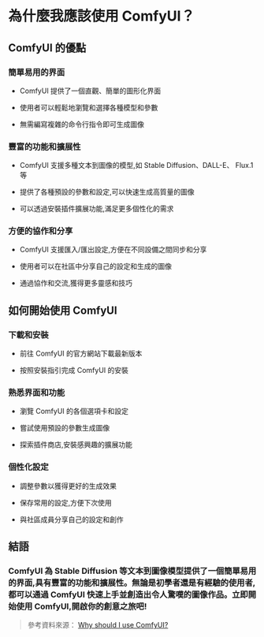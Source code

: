 # 為什麼我應該使用 ComfyUI？

## ComfyUI 的優點

### 簡單易用的界面

- ComfyUI 提供了一個直觀、簡單的圖形化界面

- 使用者可以輕鬆地瀏覽和選擇各種模型和參數

- 無需編寫複雜的命令行指令即可生成圖像

### 豐富的功能和擴展性

- ComfyUI 支援多種文本到圖像的模型,如 Stable Diffusion、DALL-E、 Flux.1 等

- 提供了各種預設的參數和設定,可以快速生成高質量的圖像

- 可以透過安裝插件擴展功能,滿足更多個性化的需求

### 方便的協作和分享

- ComfyUI 支援匯入/匯出設定,方便在不同設備之間同步和分享

- 使用者可以在社區中分享自己的設定和生成的圖像

- 通過協作和交流,獲得更多靈感和技巧

## 如何開始使用 ComfyUI

### 下載和安裝

- 前往 ComfyUI 的官方網站下載最新版本

- 按照安裝指引完成 ComfyUI 的安裝

### 熟悉界面和功能

- 瀏覽 ComfyUI 的各個選項卡和設定

- 嘗試使用預設的參數生成圖像

- 探索插件商店,安裝感興趣的擴展功能

### 個性化設定

- 調整參數以獲得更好的生成效果

- 保存常用的設定,方便下次使用

- 與社區成員分享自己的設定和創作

## 結語

### ComfyUI 為 Stable Diffusion 等文本到圖像模型提供了一個簡單易用的界面,具有豐富的功能和擴展性。無論是初學者還是有經驗的使用者,都可以通過 ComfyUI 快速上手並創造出令人驚嘆的圖像作品。立即開始使用 ComfyUI,開啟你的創意之旅吧!


> 參考資料來源： [Why should I use ComfyUI?](https://www.reddit.com/r/StableDiffusion/comments/15if9ts/why_should_i_use_comfyui/)